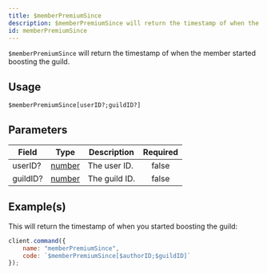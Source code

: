 ```yaml
---
title: $memberPremiumSince
description: $memberPremiumSince will return the timestamp of when the user started boosting the guild.
id: memberPremiumSince
---
```


`$memberPremiumSince` will return the timestamp of when the member started boosting the guild.

## Usage

```aoi
$memberPremiumSince[userID?;guildID?]
```

## Parameters

| Field    | Type                                                                                              | Description   | Required |
| -------- | ------------------------------------------------------------------------------------------------- | ------------- | :------: |
| userID?  | [number](https://developer.mozilla.org/en-US/docs/Web/JavaScript/Reference/Global_Objects/Number) | The user ID.  |  false   |
| guildID? | [number](https://developer.mozilla.org/en-US/docs/Web/JavaScript/Reference/Global_Objects/Number) | The guild ID. |  false   |

## Example(s)

This will return the timestamp of when you started boosting the guild:

```js
client.command({
    name: "memberPremiumSince",
    code: `$memberPremiumSince[$authorID;$guildID]`
});
```
